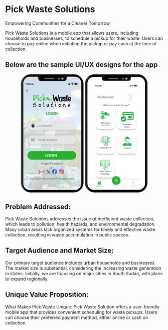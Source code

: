 # Pick Waste Solutions
Empowering Communities for a Cleaner Tomorrow

Pick Waste Solutions is a mobile app that allows users, including households and businesses, to schedule a pickup for their waste. Users can choose to pay online when initiating the pickup or pay cash at the time of collection.

## Below are the sample UI/UX designs for the app 
<p align="center">
  <img src="/UI/Login.png" alt="Alt Login UI" style="width:200px;"/>
  <img src="/UI/Dashboard.png" alt="Dashboard UI" style="width:200px;"/>
</p>



 ## Problem Addressed:
Pick Waste Solutions addresses the issue of inefficient waste collection, which leads to pollution, health hazards, and environmental degradation. Many urban areas lack organized systems for timely and effective waste collection, resulting in waste accumulation in public spaces.

## Target Audience and Market Size:
Our primary target audience includes urban households and businesses. The market size is substantial, considering the increasing waste generation in states. Initially, we are focusing on major cities in South Sudan, with plans to expand regionally.

## Unique Value Proposition:

What Makes Pick Waste Unique:
Pick Waste Solution offers a user-friendly mobile app that provides convenient scheduling for waste pickups. Users can choose their preferred payment method, either online or cash on collection.
